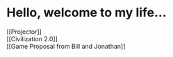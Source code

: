 # Hello, welcome to my life...

[[Projector]]  
[[Civilization 2.0]]  
[[Game Proposal from Bill and Jonathan]]  
